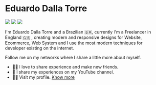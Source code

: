 

<!--
### Hi there 👋
**eduardodallatorre/eduardodallatorre** is a ✨ _special_ ✨ repository because its `README.md` (this file) appears on your GitHub profile.

Here are some ideas to get you started:

- 🔭 I’m currently working on ...
- 🌱 I’m currently learning ...
- 👯 I’m looking to collaborate on ...
- 🤔 I’m looking for help with ...
- 💬 Ask me about ...
- 📫 How to reach me: ...
- 😄 Pronouns: ...
- ⚡ Fun fact: ...
-->

# Eduardo Dalla Torre

[<img src="https://img.shields.io/badge/YouTube-1877F2?style=for-the-badge&logo=youtube&logoColor=white" />](https://www.youtube.com/c/dallatorre)  [<img src="https://img.shields.io/badge/linkedin-1877F2?style=for-the-badge&logo=linkedin&logoColor=white" />](https://www.linkedin.com/in/eduardodallatorre/) [<img src = "https://img.shields.io/badge/instagram-1877F2?style=for-the-badge&logo=instagram&logoColor=white">](https://www.instagram.com/dallatorre.io/)


I'm Eduardo Dalla Torre and a Brazilian 🇧🇷, currently I'm a Freelancer in England 🇬🇧 ,  creating modern and responsive designs for Website, Ecommerce, Web System and I use the most modern techniques for developer existing on the internet.

Follow me on my networks where I share a little more about myself.

- 🙋‍♂️   I love to share experience and make new friends.
- 🎥   I share my experiences on my YouTube channel.
- 👨‍🎓   Visit my profile. <a href="https://eduardodallatorre.com/">Know more</a>
